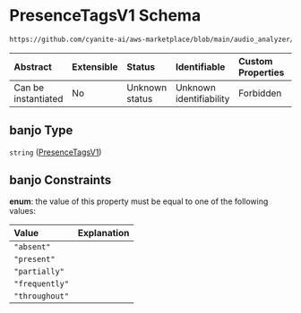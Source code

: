# PresenceTagsV1 Schema

```txt
https://github.com/cyanite-ai/aws-marketplace/blob/main/audio_analyzer/schemes/marketplace_v1/schema/TaggingV8.schema.json#/$defs/InstrumentPresenceV1/properties/banjo
```



| Abstract            | Extensible | Status         | Identifiable            | Custom Properties | Additional Properties | Access Restrictions | Defined In                                                                     |
| :------------------ | :--------- | :------------- | :---------------------- | :---------------- | :-------------------- | :------------------ | :----------------------------------------------------------------------------- |
| Can be instantiated | No         | Unknown status | Unknown identifiability | Forbidden         | Allowed               | none                | [TaggingV8.schema.json\*](../out/TaggingV8.schema.json "open original schema") |

## banjo Type

`string` ([PresenceTagsV1](taggingv8-defs-instrumentpresencev1-properties-presencetagsv1-5.md))

## banjo Constraints

**enum**: the value of this property must be equal to one of the following values:

| Value          | Explanation |
| :------------- | :---------- |
| `"absent"`     |             |
| `"present"`    |             |
| `"partially"`  |             |
| `"frequently"` |             |
| `"throughout"` |             |
